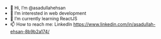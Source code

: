 - 👋 Hi, I’m @asadullahehsan
- 👀 I’m interested in web development
- 🌱 I’m currently learning ReactJS
- 📫 How to reach me: LinkedIn
https://www.linkedin.com/in/asadullah-ehsan-8b9b2a174/
<!---
asadullahehsan/asadullahehsan is a ✨ special ✨ repository because its `README.md` (this file) appears on your GitHub profile.
You can click the Preview link to take a look at your changes.
--->
